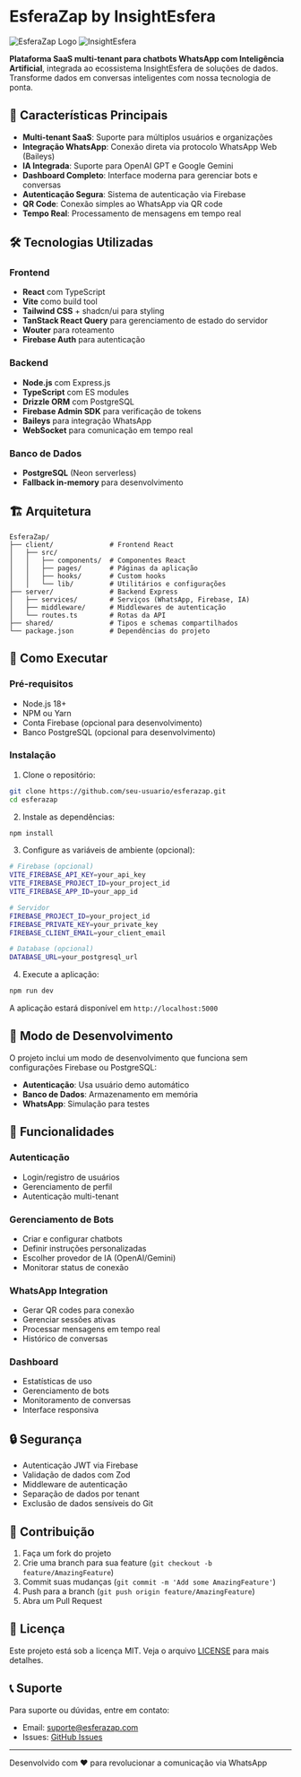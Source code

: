 # EsferaZap by InsightEsfera

![EsferaZap Logo](https://img.shields.io/badge/EsferaZap-AI%20WhatsApp%20SaaS-1F4E79?style=for-the-badge&logo=whatsapp&logoColor=white)
![InsightEsfera](https://img.shields.io/badge/by-InsightEsfera-F39C12?style=for-the-badge&logo=data:image/svg+xml;base64,PHN2ZyB3aWR0aD0iMjQiIGhlaWdodD0iMjQiIHZpZXdCb3g9IjAgMCAyNCAyNCIgZmlsbD0ibm9uZSIgeG1sbnM9Imh0dHA6Ly93d3cudzMub3JnLzIwMDAvc3ZnIj4KPGNpcmNsZSBjeD0iMTIiIGN5PSIxMiIgcj0iMTAiIHN0cm9rZT0iI0YzOUMxMiIgc3Ryb2tlLXdpZHRoPSIyIi8+CjxjaXJjbGUgY3g9IjEyIiBjeT0iMTIiIHI9IjMiIGZpbGw9IiNGMzlDMTIiLz4KPC9zdmc+)

**Plataforma SaaS multi-tenant para chatbots WhatsApp com Inteligência Artificial**, integrada ao ecossistema InsightEsfera de soluções de dados. Transforme dados em conversas inteligentes com nossa tecnologia de ponta.

## 🚀 Características Principais

- **Multi-tenant SaaS**: Suporte para múltiplos usuários e organizações
- **Integração WhatsApp**: Conexão direta via protocolo WhatsApp Web (Baileys)
- **IA Integrada**: Suporte para OpenAI GPT e Google Gemini
- **Dashboard Completo**: Interface moderna para gerenciar bots e conversas
- **Autenticação Segura**: Sistema de autenticação via Firebase
- **QR Code**: Conexão simples ao WhatsApp via QR code
- **Tempo Real**: Processamento de mensagens em tempo real

## 🛠 Tecnologias Utilizadas

### Frontend
- **React** com TypeScript
- **Vite** como build tool
- **Tailwind CSS** + shadcn/ui para styling
- **TanStack React Query** para gerenciamento de estado do servidor
- **Wouter** para roteamento
- **Firebase Auth** para autenticação

### Backend
- **Node.js** com Express.js
- **TypeScript** com ES modules
- **Drizzle ORM** com PostgreSQL
- **Firebase Admin SDK** para verificação de tokens
- **Baileys** para integração WhatsApp
- **WebSocket** para comunicação em tempo real

### Banco de Dados
- **PostgreSQL** (Neon serverless)
- **Fallback in-memory** para desenvolvimento

## 🏗 Arquitetura

```
EsferaZap/
├── client/              # Frontend React
│   ├── src/
│   │   ├── components/  # Componentes React
│   │   ├── pages/       # Páginas da aplicação
│   │   ├── hooks/       # Custom hooks
│   │   └── lib/         # Utilitários e configurações
├── server/              # Backend Express
│   ├── services/        # Serviços (WhatsApp, Firebase, IA)
│   ├── middleware/      # Middlewares de autenticação
│   └── routes.ts        # Rotas da API
├── shared/              # Tipos e schemas compartilhados
└── package.json         # Dependências do projeto
```

## 🚀 Como Executar

### Pré-requisitos
- Node.js 18+
- NPM ou Yarn
- Conta Firebase (opcional para desenvolvimento)
- Banco PostgreSQL (opcional para desenvolvimento)

### Instalação

1. Clone o repositório:
```bash
git clone https://github.com/seu-usuario/esferazap.git
cd esferazap
```

2. Instale as dependências:
```bash
npm install
```

3. Configure as variáveis de ambiente (opcional):
```bash
# Firebase (opcional)
VITE_FIREBASE_API_KEY=your_api_key
VITE_FIREBASE_PROJECT_ID=your_project_id
VITE_FIREBASE_APP_ID=your_app_id

# Servidor
FIREBASE_PROJECT_ID=your_project_id
FIREBASE_PRIVATE_KEY=your_private_key
FIREBASE_CLIENT_EMAIL=your_client_email

# Database (opcional)
DATABASE_URL=your_postgresql_url
```

4. Execute a aplicação:
```bash
npm run dev
```

A aplicação estará disponível em `http://localhost:5000`

## 🔧 Modo de Desenvolvimento

O projeto inclui um modo de desenvolvimento que funciona sem configurações Firebase ou PostgreSQL:

- **Autenticação**: Usa usuário demo automático
- **Banco de Dados**: Armazenamento em memória
- **WhatsApp**: Simulação para testes

## 📱 Funcionalidades

### Autenticação
- Login/registro de usuários
- Gerenciamento de perfil
- Autenticação multi-tenant

### Gerenciamento de Bots
- Criar e configurar chatbots
- Definir instruções personalizadas
- Escolher provedor de IA (OpenAI/Gemini)
- Monitorar status de conexão

### WhatsApp Integration
- Gerar QR codes para conexão
- Gerenciar sessões ativas
- Processar mensagens em tempo real
- Histórico de conversas

### Dashboard
- Estatísticas de uso
- Gerenciamento de bots
- Monitoramento de conversas
- Interface responsiva

## 🔒 Segurança

- Autenticação JWT via Firebase
- Validação de dados com Zod
- Middleware de autenticação
- Separação de dados por tenant
- Exclusão de dados sensíveis do Git

## 🤝 Contribuição

1. Faça um fork do projeto
2. Crie uma branch para sua feature (`git checkout -b feature/AmazingFeature`)
3. Commit suas mudanças (`git commit -m 'Add some AmazingFeature'`)
4. Push para a branch (`git push origin feature/AmazingFeature`)
5. Abra um Pull Request

## 📄 Licença

Este projeto está sob a licença MIT. Veja o arquivo [LICENSE](LICENSE) para mais detalhes.

## 📞 Suporte

Para suporte ou dúvidas, entre em contato:
- Email: suporte@esferazap.com
- Issues: [GitHub Issues](https://github.com/seu-usuario/esferazap/issues)

---

Desenvolvido com ❤️ para revolucionar a comunicação via WhatsApp